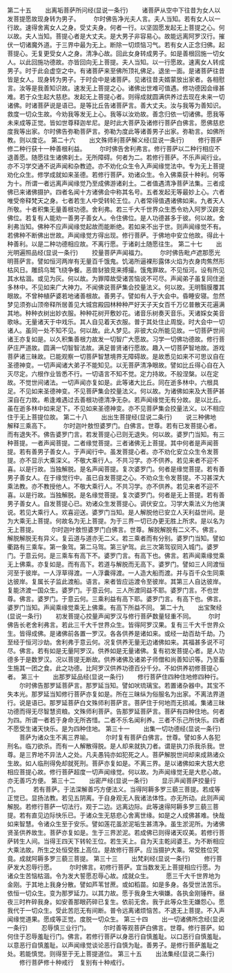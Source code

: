<!-- { "loadSidebar": true } -->
第二十五
　　出离垢菩萨所问经(显说一条行)
　　诸菩萨从空中下往昔为女人以发菩提愿故现身转为男子。
　　尔时佛告净光夫人言。夫人当知。若有女人以一行故。速得舍离女人之身。受丈夫身。何者一行。以坚固愿发起无上菩提之心。何以故。夫人当知。菩提心者是大丈夫。是大男子非容易心。故能远离阿罗汉行。摧伏一切诸魔外道。于三界中最为无上。断除一切烦恼习气。若有女人正念归佛。起菩提心。无复更受女人之身。清净心故。回此女身转成男子。如是善根回施一切女人。以此回施功德故。亦皆回向无上菩提。夫人当知。以一行愿故。速离女人转成男子。时于此会虚空之中。有诸菩萨来至佛所顶礼佛足。退坐一面。是诸菩萨往昔皆是女人。现身转为男子。于时会中是诸菩萨。见诸往昔夫婿蒙放出家者。各相慰言。汝等是我善知识故。速发无上菩提之心。诸佛出世难可值遇。修功德因会缘甚难。若于众生起大慈悲。发起无上菩提心者。则得成就圆满供养过去现在未来一切诸佛。时诸菩萨说是语已。是等比丘告诸菩萨言。善大丈夫。汝与我等为善知识。救度一切众生故。今劝我等发无上心。我等以汝劝故。善念归依一切诸佛。愿我等未来成等正觉。皆如世尊释迦牟尼。是时此大菩萨及诸修行菩萨白佛言。愿佛慈悲度我等出家。尔时佛告弥勒菩萨言。弥勒为度此等诸善男子出家。弥勒言。如佛所教。则以度讫。
第二十六
　　出文殊师利菩萨解义经(显说一条行)
　　修行菩萨修二种行获十一种善根利益。
　　尔时佛告舍利弗言。修行菩萨以二种行相应不退善愿。随愿往生诸佛刹土。无所障碍。何者为二。若修行菩萨。不乐声闻行业。亦不习学交通不说声闻和杂教迹。亦不劝化众生令入声闻缘觉法中。专为无上菩提劝化众生。修学成就如来圣德。若修行菩萨。劝诸众生。令入佛乘获十种利。何等为十。所谓一者远离声闻缘觉乃至成佛游诸刹土。二者值遇清净菩萨法集。三者成佛已来诸佛摄护。四者名闻十方诸佛会中称其名号。五者发起无等最妙上心。六者唯受帝释梵天之身。七者若生人中受转轮王位。八者常得值遇诸佛如来。九者天人所敬。十者积集无量善根功德。舍利弗。若三千大千世界众生悉令劝入阿罗汉辟支佛位。若复有人能劝一善男子善女人。令住佛位。是人功德甚多于彼。何以故。舍利弗当知。佛种不应声闻缘觉起故而能断绝。若如来不出于世。则声闻缘觉不有。若佛种不断佛出世故。声闻缘觉方得出现。修行菩萨。于佛地中安立他故。得此十种善利。以是二种功德相应故。不离行愿。于诸刹土随愿往生。
第二十七
　　出光明遍照品经(显说一条行)
　　挍量菩萨声闻福力。
　　尔时佛告毗卢遮那愿光明菩萨言。譬如恒河两岸有无量百千饿鬼。饥渴所逼裸形露体火焰为衣身肉焦然形枯风日。雕鸱乌鹫飞绕争餐。恶兽豺狼竞来搏撮。饿鬼罪故。不见恒河。设有所见其水枯涸。或见为灰。何以故。为罪障故受诸苦恼说不可尽。声闻弟子虽复同住逝多林中。不见如来广大神力。不闻佛说菩萨集会挍量法义。何以故。无明翳膜覆其眼故。不曾种植萨婆若地诸善根故。善男子。譬如有人于大会中。昏睡安寝。忽然梦见须弥山顶帝释所居善见大城宫殿园林种种严好天子天女百千万亿普散天花遍满其地。种种衣树出妙衣服。种种花树开敷妙花。诸音乐树奏天音乐。天诸婇女美音歌咏。无量诸天于中戏乐。其人自见着天衣服。普于其处住止周旋。时大会中一切诸人。虽同一处不知不见。何以故。此人梦见。非彼大众所能见故。一切菩萨世间诸王亦复如是。以久积集善根力故发一切智广大愿故。习学一切佛功德故。修行菩萨庄严道故。圆满一切智智法故。满足普贤诸行愿故。趣入一切菩萨智地故。游戏菩萨诸三昧故。已能观察一切菩萨智慧境界无障碍故。是故悉见如来不可思议自在圣德神变。一切声闻诸大弟子不能知见。以无菩萨清净眼故。譬如比丘得心自在入灭尽定。六根作业皆悉不行。一切语言不知不觉。定力持故。不般涅槃。以在定故。不觉世间诸法。一切声闻亦复如是。此等诸大比丘。同在逝多林中。六根具足。不见如来圣德神变。不见菩萨集会挍量法义。何以故。为诸佛如来及大菩萨甚深自在力故。希逢难遇过去善根功德清净无杂。若声闻缘觉无有分故。是以比丘。虽在逝多林中如来足下。不见如来圣德神变。亦不见菩萨集会挍量法义。以不相应住于无上菩提位故。
第二十八
　　出出生菩提经(显说二条行)
　　说三种佛地　解释三乘高下。
　　尔时迦叶敖怛婆罗门。白佛言。世尊。若有已发菩提心者。而有退失不。佛告婆罗门言。若发菩提心已则无退失。何以故。婆罗门当知。有三种菩提。一者声闻菩提。二者缘觉菩提。三者诸佛无上菩提。其中何者是声闻菩提。若有善男子善女人。于声闻行中。虽发菩提心者。亦不劝化安立众生令发菩提。亦不显示大乘深义。不敬大乘行人。不共习学。亦不供养。若见来者不迎不喜。以是行故。当独解脱。是名声闻菩提。复次婆罗门。何者是缘觉菩提。若有善男子善女人。在于缘觉行中。虽已自发菩提之心。不劝众生令发菩提。不习甚深大乘法教。亦不教授他人。不敬大乘行人。不共习学。亦不供养。若见来者不迎不喜。以是行故。当独解脱。是名缘觉菩提。复次婆罗门。何者是无上菩提。若有善男子善女人。自发菩提心已。劝诸众生发菩提心。调伏安立。习学大乘法义为他演说。若见大乘行人。欢喜迎送。婆罗门当知。是人解脱他已安立人天利益世间。是为大乘无上菩提。何故名为无上菩提。为于三界一切已办更无胜上所求。是以名为无上菩提。
　　尔时迦叶敖怛婆罗门白佛言。世尊。解脱解脱有二义不。佛言。解脱解脱无有异义。复云道与道亦无二义。若三乘者而有分别。婆罗门当知。譬如衢路有三乘车。第一象驾。第二马驾。第三驴驾。此三次第驾驭同入城门。婆罗门。于意云何。是三乘车有高下不。婆罗门言。有高下也。佛言。若声闻乘缘觉乘无上佛乘。亦复如是。而有高下。若道与解脱而无高下。婆罗门。譬如三人同渡恒河至于彼岸。一人浮草得渡。一人浮囊得渡。一人造大船而渡。并与百千众生同乘达彼岸。复属长子监此渡船。语言。来者皆应运渡令至彼岸。其第三人自达彼岸。复能济渡一国众生。婆罗门。于意云何。三人所渡同益不耶。婆罗门言。不也世尊。佛言。婆罗门。于意云何。三乘利益有高下耶。婆罗门言。有高下也。佛言。婆罗门当知。声闻乘缘觉乘无上佛乘。有高下所益不同。
第二十九
　　出宝聚经(显说一条行)
　　初发菩提心挍量声闻罗汉与修行菩萨数量轻重不同。
　　尔时佛告长老舍利弗言。若此三千大千世界众生。皆得阿罗汉果。复有三千大千世界众生。皆得成佛。是诸佛前各置一罗汉。各各供养是诸如来。或经一劫百劫千劫。乃至经于恒河沙劫。舍利弗于意云何。况复供养无量无边诸佛如来。其福甚多说不可尽。佛言。若有如是无量阿罗汉。供养如是无量诸佛。复有初发菩提心者。是人功德多于是数罗汉。况以菩提无断故。供养诸佛及诸弟子师僧和尚善知识等。乃至畜生施其一团之食。此之功德。比阿罗汉供养功德百分千分。不如供养初修菩提心者。
第三十
　　出那罗延品经(显说一条行)
　　修行菩萨住四种住地修四种行。
　　尔时佛告那罗延菩萨言。那罗延当知。譬如吠琉璃宝。若置诸杂器中。其宝不失本光。那罗延当知修行菩萨亦复如是。所在三昧纵为俗服名为出家。不离法界道行。说是语已。那罗延菩萨白文殊师利菩萨言。菩萨住于何地而无损减。集诸三昧功德而得无尽智慧资粮。文殊师利菩萨。告那罗延菩萨言。菩萨有四种住地。何者为四。所谓一者若于身命无所吝惜。二者不乐名闻利养。三者不乐己所快乐。四者不愿受生诸天快乐。是为四种住地。
第三十一
　　出集一切功德经(显说一条行)
　　菩萨为诸众生不离三界喻。
　　尔时复有菩萨白佛言。世尊。譬如多人各犯刑名。临刀欲杀。而有一人解散得脱。是人却来就执刀者。谓是执刀杀我杀我。世尊。是三界地不异法人之处。凡夫愚钝亦如犯死之人。菩萨解脱世间却来成熟诸众生故。如人临刑得免却就死刑。菩萨亦复如是。不离三界。是以诸佛如来大慈大悲相应菩提心故。修行菩萨超度一切声闻缘觉。何以故。为声闻缘觉无是大悲心故。亦无善巧方便。
第三十二
　　出密严经(显说一条行)
　　显示声闻菩萨挍量行门。
　　若有菩萨。于法深解善巧方便法义。当得阿耨多罗三藐三菩提。若成等正觉已。显扬法教。若见五阴离。于自身观无人我诸法体性。亦无所动。此则声闻解脱。若修行菩萨一切法行。观于二边。远离边际。此等速得阿耨多罗三藐三菩提。若有直见边际快乐已。于诸众生无慈悲心舍离世缘。如是之人成佛甚难。快哉如来智慧。令诸众生至于安乐。譬如莲花虽淤泥垢生甚清净。虽生淤泥所。为诸佛贤圣供养故生。菩萨亦复如是。生于三界淤泥。若成佛已则得诸天叹美。若修行菩萨转生人间。当得王四天下转轮王位。若生天上。自为天主乾闼婆王。为不断相应大乘法故。所生之处恒受胜上高位。是故修行菩萨。应当摄护大乘。常受胜位究竟。成就阿耨多罗三藐三菩提。
第三十三
　　出梵刹经(显说一条行)
　　修行菩萨发大忍辱行愿。
　　尔时佛言。初修行菩萨。宜当数发无上菩提相应行愿。为诸众生苦恼枯涸。令为发大誓愿忍辱心故。成就众生。
　　愿三千大千世界地为金刚。于其地上我身分散。譬如芦苇甘蔗。或如稻苗。如是多身。各受世法苦乐。依恒一切众生。变为那罗延力。以其力故。愿于我身生大嗔嫌。各执金刚锤杵。昼夜三时杵碎我身。如安善那眼药碎已复生。依前无舍。我于此等众生无嫌怨心。愿我代于一切众生。受此苦厄无有间断。普令远离诸烦恼苦。不退无上菩提。不入声闻缘觉道果。愿成等正觉。度脱一切众生。
第三十四
　　出一切诸佛所念经(显说一条行)
　　忍辱慎三业行门。
　　尔时善等观菩萨白佛言。世尊。修行菩萨。如何住于忍辱羞耻行门。佛言。若修行菩萨以身恶行自慎羞耻。以口恶行自慎羞耻。以意恶行自慎羞耻。以声闻缘觉谈论恶行自慎为耻。善男子。是修行菩萨羞耻之处。若能慎觉。则得至于无上菩提道位。
第三十五
　　出法集经(显说二条行)
　　修行菩萨修十种戒行　复别有十种戒行。
